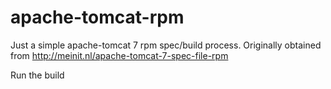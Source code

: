 apache-tomcat-rpm
=================

Just a simple apache-tomcat 7 rpm spec/build process.  Originally obtained
from http://meinit.nl/apache-tomcat-7-spec-file-rpm

Run the build
